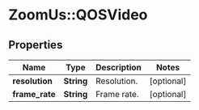 # ZoomUs::QOSVideo

## Properties
Name | Type | Description | Notes
------------ | ------------- | ------------- | -------------
**resolution** | **String** | Resolution. | [optional] 
**frame_rate** | **String** | Frame rate. | [optional] 


